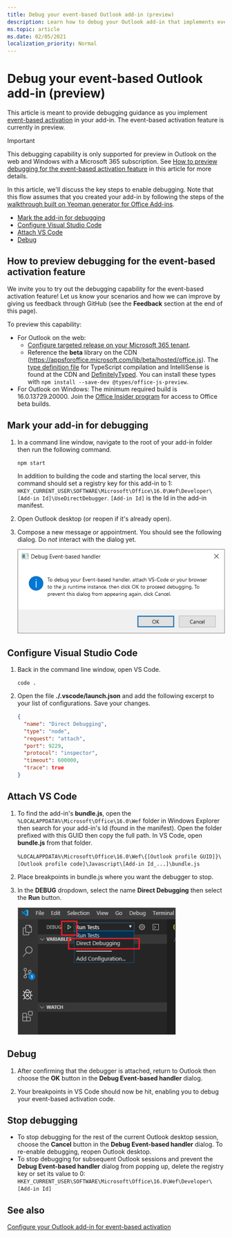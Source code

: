 ```yaml
---
title: Debug your event-based Outlook add-in (preview)
description: Learn how to debug your Outlook add-in that implements event-based activation.
ms.topic: article
ms.date: 02/05/2021
localization_priority: Normal
---
```


# Debug your event-based Outlook add-in (preview)

This article is meant to provide debugging guidance as you implement [event-based activation](autolaunch.md) in your add-in. The event-based activation feature is currently in preview.

> [!IMPORTANT]
> This debugging capability is only supported for preview in Outlook on the web and Windows with a Microsoft 365 subscription. See [How to preview debugging for the event-based activation feature](#how-to-preview-debugging-for-the-event-based-activation-feature) in this article for more details.

In this article, we'll discuss the key steps to enable debugging. Note that this flow assumes that you created your add-in by following the steps of the [walkthrough built on Yeoman generator for Office Add-ins](autolaunch.md).

- [Mark the add-in for debugging](#mark-the-add-in-for-debugging)
- [Configure Visual Studio Code](#configure-visual-studio-code)
- [Attach VS Code](#attach-vs-code)
- [Debug](#debug)

## How to preview debugging for the event-based activation feature

We invite you to try out the debugging capability for the event-based activation feature! Let us know your scenarios and how we can improve by giving us feedback through GitHub (see the **Feedback** section at the end of this page).

To preview this capability:

- For Outlook on the web:
  - [Configure targeted release on your Microsoft 365 tenant](/microsoft-365/admin/manage/release-options-in-office-365?view=o365-worldwide&preserve-view=true#set-up-the-release-option-in-the-admin-center).
  - Reference the **beta** library on the CDN (https://appsforoffice.microsoft.com/lib/beta/hosted/office.js). The [type definition file](https://appsforoffice.microsoft.com/lib/beta/hosted/office.d.ts) for TypeScript compilation and IntelliSense is found at the CDN and [DefinitelyTyped](https://raw.githubusercontent.com/DefinitelyTyped/DefinitelyTyped/master/types/office-js-preview/index.d.ts). You can install these types with `npm install --save-dev @types/office-js-preview`.
- For Outlook on Windows: The minimum required build is 16.0.13729.20000. Join the [Office Insider program](https://insider.office.com) for access to Office beta builds.

## Mark your add-in for debugging

1. In a command line window, navigate to the root of your add-in folder then run the following command.

    ```command&nbsp;line
    npm start
    ```

    In addition to building the code and starting the local server, this command should set a registry key for this add-in to 1: `HKEY_CURRENT_USER\SOFTWARE\Microsoft\Office\16.0\Wef\Developer\[Add-in Id]\UseDirectDebugger`. `[Add-in Id]` is the Id in the add-in manifest.

1. Open Outlook desktop (or reopen if it's already open).
1. Compose a new message or appointment. You should see the following dialog. Do *not* interact with the dialog yet.

    ![Screenshot of Debug Event-based handler dialog](../images/outlook-win-autolaunch-debug-dialog.png)

## Configure Visual Studio Code

1. Back in the command line window, open VS Code.

    ```command&nbsp;line
    code .
    ```

1. Open the file **./.vscode/launch.json** and add the following excerpt to your list of configurations. Save your changes.

    ```json
    {
      "name": "Direct Debugging",
      "type": "node",
      "request": "attach",
      "port": 9229,
      "protocol": "inspector",
      "timeout": 600000,
      "trace": true
    }
    ```

## Attach VS Code

1. To find the add-in's **bundle.js**, open the `%LOCALAPPDATA%\Microsoft\Office\16.0\Wef` folder in Windows Explorer then search for your add-in's Id (found in the manifest). Open the folder prefixed with this GUID then copy the full path. In VS Code, open **bundle.js** from that folder.

    `%LOCALAPPDATA%\Microsoft\Office\16.0\Wef\{[Outlook profile GUID]}\[Outlook profile code]\Javascript\[Add-in Id_...]\bundle.js`

1. Place breakpoints in bundle.js where you want the debugger to stop.
1. In the **DEBUG** dropdown, select the name **Direct Debugging** then select the **Run** button.

    ![Screenshot of selecting Direct Debugging from configuration options in the VS Code Debug dropdown](../images/outlook-win-autolaunch-debug-vsc.png)

## Debug

1. After confirming that the debugger is attached, return to Outlook then choose the **OK** button in the **Debug Event-based handler** dialog.

1. Your breakpoints in VS Code should now be hit, enabling you to debug your event-based activation code.

## Stop debugging

- To stop debugging for the rest of the current Outlook desktop session, choose the **Cancel** button in the **Debug Event-based handler** dialog. To re-enable debugging, reopen Outlook desktop.
- To stop debugging for subsequent Outlook sessions and prevent the **Debug Event-based handler** dialog from popping up, delete the registry key or set its value to 0: `HKEY_CURRENT_USER\SOFTWARE\Microsoft\Office\16.0\Wef\Developer\[Add-in Id]`

## See also

[Configure your Outlook add-in for event-based activation](autolaunch.md)
